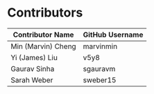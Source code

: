 # Contributors

|Contributor Name     | GitHub Username|
|---------------------|-----------|
|Min (Marvin) Cheng   | marvinmin|
|Yi (James) Liu       | v5y8     |
|Gaurav Sinha         | sgauravm |
|Sarah Weber          | sweber15 |